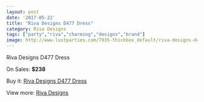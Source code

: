 ```yaml
---
layout: post
date: '2017-05-22'
title: "Riva Designs D477 Dress"
category: Riva Designs
tags: ["party","riva","charming","designs","brand"]
image: http://www.lustparties.com/7935-thickbox_default/riva-designs-d477-dress.jpg
---
```

Riva Designs D477 Dress

On Sales: **$238**
<a href="https://www.lustparties.com/en/riva-designs/2645-riva-designs-d477-dress.html"><amp-img layout="responsive" width="600" height="600" src="//www.lustparties.com/7935-thickbox_default/riva-designs-d477-dress.jpg" alt="Riva Designs D477 Dress 0" /></a>
<a href="https://www.lustparties.com/en/riva-designs/2645-riva-designs-d477-dress.html"><amp-img layout="responsive" width="600" height="600" src="//www.lustparties.com/7936-thickbox_default/riva-designs-d477-dress.jpg" alt="Riva Designs D477 Dress 1" /></a>

Buy it: [Riva Designs D477 Dress](https://www.lustparties.com/en/riva-designs/2645-riva-designs-d477-dress.html "Riva Designs D477 Dress")

View more: [Riva Designs](https://www.lustparties.com/en/6-riva-designs "Riva Designs")